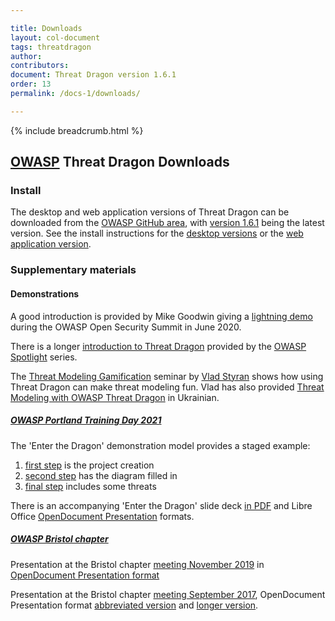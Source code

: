 ```yaml
---

title: Downloads
layout: col-document
tags: threatdragon
author:
contributors:
document: Threat Dragon version 1.6.1
order: 13
permalink: /docs-1/downloads/

---
```


{% include breadcrumb.html %}
## [OWASP](https://www.owasp.org) Threat Dragon Downloads

### Install
The desktop and web application versions of Threat Dragon can be downloaded from the
[OWASP GitHub area](https://github.com/OWASP/threat-dragon/releases),
with [version 1.6.1](https://github.com/OWASP/threat-dragon/releases/tag/v1.6.1) being the latest version.
See the install instructions for the [desktop versions](/docs-1/install-desktop/)
or the [web application version](/docs-1/install-webapp/).

### Supplementary materials

#### Demonstrations
A good introduction is provided by Mike Goodwin giving a
[lightning demo](https://youtu.be/n6JGcZGFq5o) during the OWASP Open Security Summit in June 2020.

There is a longer [introduction  to Threat Dragon](https://www.youtube.com/watch?v=hUOAoc6QGJo) provided by
the [OWASP Spotlight](https://www.youtube.com/playlist?list=PLUKo5k_oSrfOTl27gUmk2o-NBKvkTGw0T) series.

The [Threat Modeling Gamification](https://www.youtube.com/watch?v=u2tmLrwv-nc) seminar
by [Vlad Styran](mailto:vlad.styran@owasp.org) shows how using Threat Dragon can make threat modeling fun.
Vlad has also provided [Threat Modeling with OWASP Threat Dragon](https://www.youtube.com/watch?v=ebTyyZuIgqI)
in Ukrainian.

##### [OWASP Portland Training Day 2021](https://owasp.org/www-revent-portland-training-day/)
The 'Enter the Dragon' demonstration model provides a staged example:

1. [first step](/assets/downloads/enter-the-dragon-1.json) is the project creation
2. [second step](/assets/downloads/enter-the-dragon-2.json) has the diagram filled in
3. [final step](/assets/downloads/enter-the-dragon-3.json) includes some threats

There is an accompanying 'Enter the Dragon' slide deck [in PDF](/assets/downloads/enter-the-dragon.pdf)
and Libre Office [OpenDocument Presentation](/assets/downloads/enter-the-dragon.odp) formats.

##### [OWASP Bristol chapter](https://owasp.org/www-chapter-bristol-uk/)
Presentation at the Bristol chapter [meeting November 2019](https://www.meetup.com/OWASP-Bristol/events/261525682/)
in [OpenDocument Presentation format](/assets/downloads/OWASP_threat_dragon.odp)

Presentation at the Bristol chapter [meeting September 2017](https://www.meetup.com/OWASP-Bristol/events/240114497/),
OpenDocument Presentation format 
[abbreviated version](/assets/downloads/OWASP_introduction_threat_modeling_short.odp)
and [longer version](/assets/downloads/OWASP_introduction_threat_modeling.odp).
